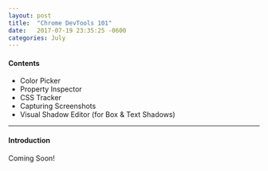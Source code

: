 ```yaml
---
layout: post
title:  "Chrome DevTools 101"
date:   2017-07-19 23:35:25 -0600
categories: July
---
```



#### Contents
* Color Picker
* Property Inspector
* CSS Tracker
* Capturing Screenshots
* Visual Shadow Editor (for Box & Text Shadows)

****

#### Introduction

Coming Soon!



